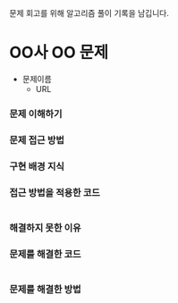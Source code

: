 문제 회고를 위해 알고리즘 풀이 기록을 남깁니다.

# OO사 OO 문제

- 문제이름
    - URL
    
### 문제 이해하기

### 문제 접근 방법

### 구현 배경 지식

### 접근 방법을 적용한 코드
```java
```

### 해결하지 못한 이유

### 문제를 해결한 코드
```java
```

### 문제를 해결한 방법


